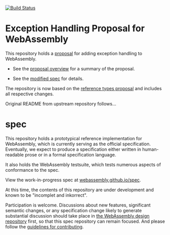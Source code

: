 [![Build Status](https://travis-ci.org/ioannad/exception-handling.svg?branch=master)](https://travis-ci.org/ioannad/exception-handling)

# Exception Handling Proposal for WebAssembly

This repository
holds a
[proposal](https://github.com/WebAssembly/exception-handling/blob/master/proposals/Exceptions.md) for
adding exception handling to WebAssembly.

* See the [proposal overview](proposals/Exceptions.md) for a summary of the proposal.

* See the [modified spec](https://ioannad.github.io/exception-handling/core/) for details.

The repository is now based on the [reference types proposal](proposals/reference-types/Overview.md) and includes all respective changes.

Original README from upstream repository follows...

# spec

This repository holds a prototypical reference implementation for WebAssembly,
which is currently serving as the official specification. Eventually, we expect
to produce a specification either written in human-readable prose or in a formal
specification language.

It also holds the WebAssembly testsuite, which tests numerous aspects of
conformance to the spec.

View the work-in-progress spec at [webassembly.github.io/spec](https://webassembly.github.io/spec/).

At this time, the contents of this repository are under development and known
to be "incomplet and inkorrect".

Participation is welcome. Discussions about new features, significant semantic
changes, or any specification change likely to generate substantial discussion
should take place in
[the WebAssembly design repository](https://github.com/WebAssembly/design)
first, so that this spec repository can remain focused. And please follow the
[guidelines for contributing](Contributing.md).
